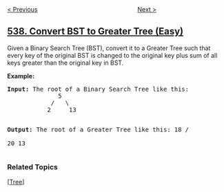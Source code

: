 <!--|This file generated by command(leetcode description); DO NOT EDIT.    |-->
<!--+----------------------------------------------------------------------+-->
<!--|@author    openset <openset.wang@gmail.com>                           |-->
<!--|@link      https://github.com/openset                                 |-->
<!--|@home      https://github.com/tonymontaro/leetcode-hints                        |-->
<!--+----------------------------------------------------------------------+-->

[< Previous](https://github.com/tonymontaro/leetcode-hints/tree/master/problems/complex-number-multiplication "Complex Number Multiplication")
　　　　　　　　　　　　　　　　
[Next >](https://github.com/tonymontaro/leetcode-hints/tree/master/problems/minimum-time-difference "Minimum Time Difference")

## [538. Convert BST to Greater Tree (Easy)](https://leetcode.com/problems/convert-bst-to-greater-tree "把二叉搜索树转换为累加树")

<p>Given a Binary Search Tree (BST), convert it to a Greater Tree such that every key of the original BST is changed to the original key plus sum of all keys greater than the original key in BST.</p>

<p>
<b>Example:</b>
<pre>
<b>Input:</b> The root of a Binary Search Tree like this:
              5
            /   \
           2     13

<b>Output:</b> The root of a Greater Tree like this:
             18
            /   \
          20     13
</pre>
</p>

### Related Topics
  [[Tree](https://github.com/tonymontaro/leetcode-hints/tree/master/tag/tree/README.md)]
